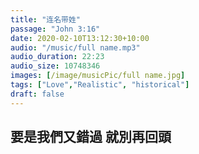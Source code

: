 ```yaml
---
title: "连名带姓"
passage: "John 3:16"
date: 2020-02-10T13:12:30+10:00
audio: "/music/full name.mp3"
audio_duration: 22:23
audio_size: 10748346
images: [/image/musicPic/full name.jpg]
tags: ["Love","Realistic", "historical"]
draft: false
---
```

## 要是我們又錯過 就別再回頭
